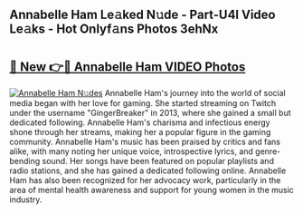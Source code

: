 ## Annabelle Ham Le𝚊ked N𝚞de - Part-U4l Video Le𝚊ks - Hot Onlyf𝚊ns Photos 3ehNx

# <h2><a href="http://ac51877.deff.icu/?id=Annabelle+Ham">🔗 New 👉🔴 Annabelle Ham VIDEO Photos</a></h2>

[![Annabelle Ham N𝚞des](https://i.imgur.com/rIISA9y.gif)](http://ac51877.deff.icu/?id=Annabelle+Ham)
Annabelle Ham's journey into the world of social media began with her love for gaming. She started streaming on Twitch under the username "GingerBreaker" in 2013, where she gained a small but dedicated following. Annabelle Ham's charisma and infectious energy shone through her streams, making her a popular figure in the gaming community. Annabelle Ham's music has been praised by critics and fans alike, with many noting her unique voice, introspective lyrics, and genre-bending sound. Her songs have been featured on popular playlists and radio stations, and she has gained a dedicated following online. Annabelle Ham has also been recognized for her advocacy work, particularly in the area of mental health awareness and support for young women in the music industry.
